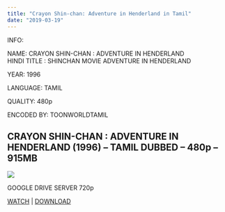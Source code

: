 ```yaml
---
title: "Crayon Shin-chan: Adventure in Henderland in Tamil"
date: "2019-03-19"
---
```


INFO:

NAME: CRAYON SHIN-CHAN : ADVENTURE IN HENDERLAND  
HINDI TITLE : SHINCHAN MOVIE ADVENTURE IN HENDERLAND

YEAR: 1996

LANGUAGE: TAMIL 

QUALITY: 480p

  

ENCODED BY: TOONWORLDTAMIL

## CRAYON SHIN-CHAN : ADVENTURE IN HENDERLAND (1996) – TAMIL DUBBED – 480p – 915MB

[![](https://1.bp.blogspot.com/-GqS-ENDfn4w/XG8en5K3GtI/AAAAAAAAA-8/2aO039iD4RwM5xdBHhn6hdQkltU8mV0jgCLcBGAs/s320/MV5BMGY3YTJjODUtOGFjZi00ZjdlLWJhZDQtNWIzMjJkNjJhNWM1XkEyXkFqcGdeQXVyNjgwNTk4Mg{8cd00c2b6371b4e82b2136421417e8ecb96b705ea6eb9720573582fbfe11734e}2540{8cd00c2b6371b4e82b2136421417e8ecb96b705ea6eb9720573582fbfe11734e}2540._V1_.jpg)](https://1.bp.blogspot.com/-GqS-ENDfn4w/XG8en5K3GtI/AAAAAAAAA-8/2aO039iD4RwM5xdBHhn6hdQkltU8mV0jgCLcBGAs/s1600/MV5BMGY3YTJjODUtOGFjZi00ZjdlLWJhZDQtNWIzMjJkNjJhNWM1XkEyXkFqcGdeQXVyNjgwNTk4Mg{8cd00c2b6371b4e82b2136421417e8ecb96b705ea6eb9720573582fbfe11734e}2540{8cd00c2b6371b4e82b2136421417e8ecb96b705ea6eb9720573582fbfe11734e}2540._V1_.jpg)

GOOGLE DRIVE SERVER 720p

[WATCH](https://clk.ink/y9PkDhQY) | [DOWNLOAD](https://clk.ink/y9PkDhQY)
